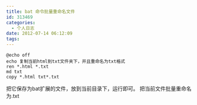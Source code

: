 ```yaml
---
title: bat 命令批量重命名文件
id: 313469
categories:
  - 个人日志
date: 2012-07-14 06:12:09
tags:
---
```


 
```
@echo off
echo 复制当前html到txt文件夹下，并且重命名为txt格式
ren *.html *.txt
md txt
copy *.html txt*.txt
```

把它保存为bat扩展的文件，放到当前目录下，运行即可。 把当前文件批量重命名为.txt